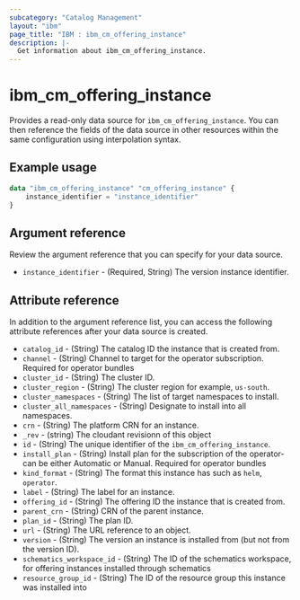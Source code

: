 ```yaml
---
subcategory: "Catalog Management"
layout: "ibm"
page_title: "IBM : ibm_cm_offering_instance"
description: |-
  Get information about ibm_cm_offering_instance.
---
```



# ibm_cm_offering_instance

Provides a read-only data source for `ibm_cm_offering_instance`. You can then reference the fields of the data source in other resources within the same configuration using interpolation syntax.

## Example usage

```terraform
data "ibm_cm_offering_instance" "cm_offering_instance" {
	instance_identifier = "instance_identifier"
}
```

## Argument reference
Review the argument reference that you can specify for your data source. 

- `instance_identifier` - (Required, String) The version instance identifier.

## Attribute reference
In addition to the argument reference list, you can access the following attribute references after your data source is created.

- `catalog_id` - (String) The catalog ID the instance that is created from.
- `channel` - (String) Channel to target for the operator subscription. Required for operator bundles
- `cluster_id` - (String) The cluster ID.
- `cluster_region` - (String) The cluster region for example, `us-south`.
- `cluster_namespaces` - (String) The list of target namespaces to install.
- `cluster_all_namespaces` - (String) Designate to install into all namespaces.
- `crn` - (String) The platform CRN for an instance.
- `_rev` - (string) The cloudant revisionn of this object
- `id` - (String) The unique identifier of the `ibm_cm_offering_instance`.
- `install_plan` - (String) Install plan for the subscription of the operator- can be either Automatic or Manual. Required for operator bundles
- `kind_format` - (String) The format this instance has such as `helm`, `operator`.
- `label` - (String) The label for an instance.
- `offering_id` - (String) The offering ID the instance that is created from.
- `parent_crn` - (String) CRN of the parent instance.
- `plan_id` - (String) The plan ID.
- `url` - (String) The URL reference to an object.
- `version` - (String) The version an instance is installed from (but not from the version ID).
- `schematics_workspace_id` - (String) The ID of the schematics workspace, for offering instances installed through schematics
- `resource_group_id` - (String) The ID of the resource group this instance was installed into
